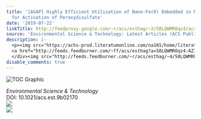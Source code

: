 ```yaml
---
title: '[ASAP] Highly Efficient Utilization of Nano-Fe(0) Embedded in Mesoporous Carbon
  for Activation of Peroxydisulfate'
date: '2019-07-22'
linkTitle: http://feedproxy.google.com/~r/acs/esthag/~3/50LQWMROqz4/acs.est.9b02170
source: 'Environmental Science & Technology: Latest Articles (ACS Publications)'
description: |-
  <p><img src="https://achs-prod.literatumonline.com/na101/home/literatum/publisher/achs/journals/content/esthag/0/esthag.ahead-of-print/acs.est.9b02170/20190719/images/medium/es-2019-021709_0009.gif" alt="TOC Graphic"/></p><div><cite>Environmental Science & Technology</cite></div><div>DOI: 10.1021/acs.est.9b02170</div><div class="feedflare">
  <a href="http://feeds.feedburner.com/~ff/acs/esthag?a=50LQWMROqz4:AZIl7qDpMA0:yIl2AUoC8zA"><img src="http://feeds.feedburner.com/~ff/acs/esthag?d=yIl2AUoC8zA" border="0"></img></a>
  </div><img src="http://feeds.feedburner.com/~r/acs/esthag/~4/50LQWMROqz4" ...
disable_comments: true
---
```

<p><img src="https://achs-prod.literatumonline.com/na101/home/literatum/publisher/achs/journals/content/esthag/0/esthag.ahead-of-print/acs.est.9b02170/20190719/images/medium/es-2019-021709_0009.gif" alt="TOC Graphic"/></p><div><cite>Environmental Science & Technology</cite></div><div>DOI: 10.1021/acs.est.9b02170</div><div class="feedflare">
<a href="http://feeds.feedburner.com/~ff/acs/esthag?a=50LQWMROqz4:AZIl7qDpMA0:yIl2AUoC8zA"><img src="http://feeds.feedburner.com/~ff/acs/esthag?d=yIl2AUoC8zA" border="0"></img></a>
</div><img src="http://feeds.feedburner.com/~r/acs/esthag/~4/50LQWMROqz4" ...